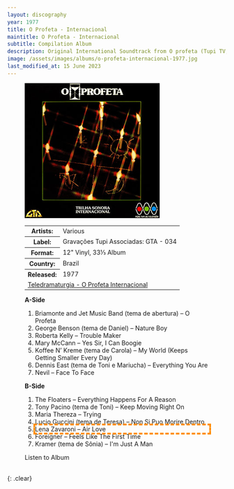 ```yaml
---
layout: discography
year: 1977
title: O Profeta - Internacional
maintitle: O Profeta - Internacional
subtitle: Compilation Album
description: Original International Soundtrack from O profeta (Tupi TV, 1977/1978).
image: /assets/images/albums/o-profeta-internacional-1977.jpg
last_modified_at: 15 June 2023
---
```


<figure class="fig1" id="BBC">
<img src="/assets/images/albums/o-profeta-internacional-1977.jpg" class="full-width" alt="Front Cover for the album O Profeta - Internacional (1977)" />
<figcaption>
<table>
<tr><th>Artists:</th><td>Various</td></tr>
<tr><th>Label:</th><td>Gravações Tupi Associadas: GTA - 034</td></tr>
<tr><th>Format:</th><td>12" Vinyl, 33⅓ Album</td></tr>
<tr><th>Country:</th><td>Brazil</td></tr>
<tr><th>Released:</th><td>1977</td></tr>
<tr><td colspan="2"><a class="external-link" href="http://teledramaturgia.com.br/o-profeta-internacional-1977/">Teledramaturgia -   O Profeta Internacional</a></td></tr>
</table>
</figcaption>
</figure>

<figure class="fig2" id="Tracks">
<figcaption>
<strong>A-Side</strong>
</figcaption>
<ol>
<li>Briamonte and Jet Music Band (tema de abertura) – O Profeta</li>
<li>George Benson (tema de Daniel) – Nature Boy</li>
<li>Roberta Kelly – Trouble Maker</li>
<li>Mary McCann – Yes Sir, I Can Boogie</li>
<li>Koffee N’ Kreme (tema de Carola) – My World (Keeps Getting Smaller Every Day)</li>
<li>Dennis East (tema de Toni e Mariucha) – Everything You Are</li>
<li>Nevil – Face To Face</li>
</ol>
<figcaption>
<strong>B-Side</strong>
</figcaption>
<ol>
<li>The Floaters – Everything Happens For A Reason</li>
<li>Tony Pacino (tema de Toni) – Keep Moving Right On</li>
<li>Maria Thereza – Trying</li>
<li>Lucio Guccini (tema de Teresa) – Non Si Puo Morire Dentro</li>
<li style="outline: 4px dashed darkorange;">Lena Zavaroni – Air Love</li>
<li>Foreigner – Feels Like The First Time</li>
<li>Kramer (tema de Sônia) – I'm Just A Man</li>
</ol>

<div data-video="k1VrrJ-rVoo" data-autoplay="0" data-loop="1" id="youtube-audio"></div>Listen to Album
<script src="https://www.youtube.com/iframe_api"></script>
<script src="/assets/js/yt.js"></script>
</figure>

<br />{: .clear}

